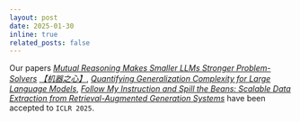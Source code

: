 ```yaml
---
layout: post
date: 2025-01-30
inline: true
related_posts: false
---
```


Our papers [_Mutual Reasoning Makes Smaller LLMs Stronger Problem-Solvers_](https://arxiv.org/abs/2408.06195) [_【机器之心】_](https://mp.weixin.qq.com/s/_ETAL-qyBpj5fBii4nZ7DQ), [_Quantifying Generalization Complexity for Large Language Models_](https://arxiv.org/abs/2410.01769), [_Follow My Instruction and Spill the Beans: Scalable Data Extraction from Retrieval-Augmented Generation Systems_](https://arxiv.org/abs/2402.17840) have been accepted to `ICLR 2025`.
